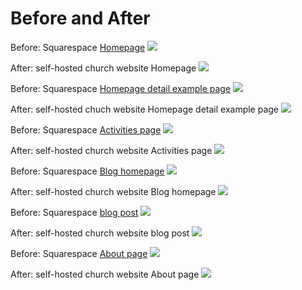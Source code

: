 # Before and After

Before: Squarespace [Homepage](http://www.prettyprairieumc.org)
![](images/original-website-homepage.png)

After: self-hosted church website Homepage
![](images/self-hosted-church-website-homepage.png)

Before: Squarespace [Homepage detail example page](http://www.prettyprairieumc.org/#/welcome)
![](images/original-website-homepage-detail-example-page.png)

After: self-hosted chuch website Homepage detail example page
![](images/self-hosted-church-website-homepage-detail-example-page.png)

Before: Squarespace [Activities page](http://www.prettyprairieumc.org/activities)
![](images/original-website-activities.png)

After: self-hosted church website Activities page
![](images/self-hosted-church-website-activities-page.png)

Before: Squarespace [Blog homepage](http://www.prettyprairieumc.org/new-blog)
![](images/original-website-blog.png)

After: self-hosted church website Blog homepage
![](images/self-hosted-church-website-blog-homepage.png)

Before: Squarespace [blog post](http://www.prettyprairieumc.org/new-blog/2016/7/12/pastors-welcome)
![](images/original-website-blog-post.png)

After: self-hosted church website blog post
![](images/self-hosted-church-website-blog-post.png)

Before: Squarespace [About page](http://www.prettyprairieumc.org/about)
![](images/original-website-about.png)

After: self-hosted church website About page
![](images/self-hosted-church-website-about-page.png)
